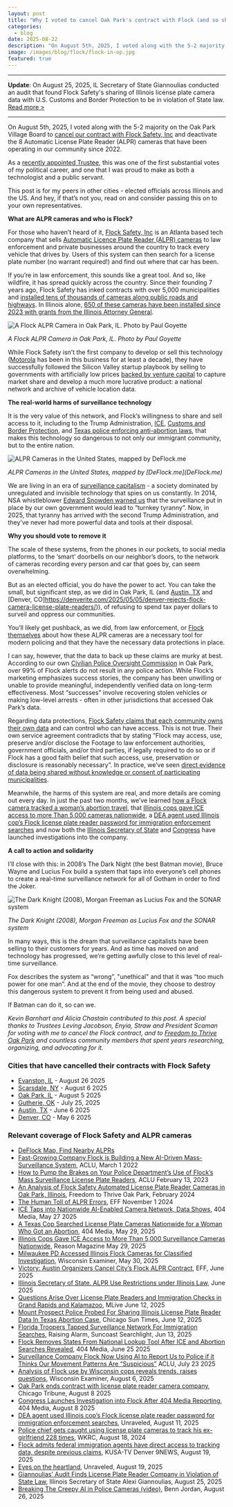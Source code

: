 ```yaml
---
layout: post
title: "Why I voted to cancel Oak Park's contract with Flock (and so should you)"
categories: 
  - blog
date: 2025-08-22
description: "On August 5th, 2025, I voted along with the 5-2 majority on the Oak Park Village Board to cancel our contract with Flock Safety, Inc and deactivate the 8 Automatic License Plate Reader (ALPR) cameras that have been operating in our community since 2022. This post is for my peers in other cities - elected officials across Illinois and the US. Here's why you should vote to remove this dangerous technology from your community."
image: /images/blog/flock/flock-in-op.jpg
featured: true
---
```


---

**Update**: On August 25, 2025, IL Secretary of State Giannoulias conducted an audit that found Flock Safety's sharing of Illinois license plate camera data with U.S. Customs and
Border Protection to be in violation of State law. [Read more >](https://www.ilsos.gov/news/2025/august/250825d1.pdf)

---

On August 5th, 2025, I voted along with the 5-2 majority on the Oak Park Village Board to [cancel our contract with Flock Safety, Inc](https://www.oakpark.com/2025/08/07/oak-park-terminates-flock-license-plate-reader-contract/?relatedposts_hit=1&relatedposts_origin=217244&relatedposts_position=0) and deactivate the 8 Automatic License Plate Reader (ALPR) cameras that have been operating in our community since 2022.

As a [recently appointed Trustee](https://www.chicagotribune.com/2025/06/19/derek-eder-oak-park-village-board/), this was one of the first substantial votes of my political career, and one that I was proud to make as both a technologist and a public servant.

This post is for my peers in other cities - elected officials across Illinois and the US. And hey, if that’s not you, read on and consider passing this on to your own representatives.

**What are ALPR cameras and who is Flock?**

For those who haven’t heard of it, [Flock Safety, Inc](https://www.flocksafety.com/) is an Atlanta based tech company that sells [Automatic Licence Plate Reader (ALPR) cameras](https://en.wikipedia.org/wiki/Automatic_number-plate_recognition) to law enforcement and private businesses around the country to track every vehicle that drives by. Users of this system can then search for a license plate number (no warrant required!) and find out where that car has been.

If you’re in law enforcement, this sounds like a great tool. And so, like wildfire, it has spread quickly across the country. Since their founding 7 years ago, Flock Safety has inked contracts with over 5,000 municipalities and [installed tens of thousands of cameras along public roads and highways](https://deflock.me/). In Illinois alone, [650 of these cameras have been installed since 2023 with grants from the Illinois Attorney General](https://unraveledpress.com/eyes-on-the-heartland-flock-alpr-illinois-kwame-raoul/).

<p><img class='img-responsive' src='/images/blog/flock/flock-in-op.jpg' alt='A Flock ALPR Camera in Oak Park, IL. Photo by Paul Goyette'></p>
<p class="text-center"><em>A Flock ALPR Camera in Oak Park, IL. Photo by Paul Goyette</em></p>

While Flock Safety isn’t the first company to develop or sell this technology ([Motorola](https://callmc.com/motorola-solution-l5m-mobile-alpr-system/) has been in this business for at least a decade), they have successfully followed the Silicon Valley startup playbook by selling to governments with artificially low prices [backed by venture capital](https://www.flocksafety.com/blog/series-e-announcement) to capture market share and develop a much more lucrative product: a national network and archive of vehicle location data.

**The real-world harms of surveillance technology**

It is the very value of this network, and Flock’s willingness to share and sell access to it, including to the Trump Administration, [ICE](https://reason.com/2025/05/29/illinois-cops-gave-ice-access-to-more-than-5000-surveillance-cameras-nationwide/), [Customs and Border Protection](https://www.9news.com/article/news/local/flock-federal-immigration-agents-access-tracking-data/73-a8aee742-56d4-4a57-b5bb-0373286dfef8), and [Texas police enforcing anti-abortion laws](https://www.404media.co/a-texas-cop-searched-license-plate-cameras-nationwide-for-a-woman-who-got-an-abortion/), that makes this technology so dangerous to not only our immigrant community, but to the entire nation. 

<p><img class='img-responsive' src='/images/blog/flock/deflock-map.jpg' alt='ALPR Cameras in the United States, mapped by DeFlock.me'></p>
<p class="text-center"><em>ALPR Cameras in the United States, mapped by [DeFlock.me](DeFlock.me)</em></p>

We are living in an era of [surveillance capitalism](https://en.wikipedia.org/wiki/Surveillance_capitalism) - a society dominated by unregulated and invisible technology that spies on us constantly. In 2014, NSA whistleblower [Edward Snowden warned us](https://www.youtube.com/watch?v=0hLjuVyIIrs) that the surveillance put in place by our own government would lead to “turnkey tyranny”. Now, in 2025, that tyranny has arrived with the second Trump Administration, and they’ve never had more powerful data and tools at their disposal.

**Why you should vote to remove it**

The scale of these systems, from the phones in our pockets, to social media platforms, to the ‘smart’ doorbells on our neighbor’s doors, to the network of cameras recording every person and car that goes by, can seem overwhelming.

But as an elected official, you do have the power to act. You can take the small, but significant step, as we did in Oak Park, IL (and [Austin, TX](https://www.eff.org/deeplinks/2025/06/victory-austin-organizers-cancel-citys-flock-alpr-contract) and [Denver, CO]https://denverite.com/2025/05/05/denver-rejects-flock-camera-license-plate-readers/)), of refusing to spend tax payer dollars to surveil and oppress our communities.

You’ll likely get pushback, as we did, from law enforcement, or [Flock themselves](https://www.youtube.com/watch?v=IiXAVNWIsOA) about how these ALPR cameras are a necessary tool for modern policing and that they have the necessary data protections in place. 

I can say, however, that the data to back up these claims are murky at best. According to our own [Civilian Police Oversight Commission](https://www.oak-park.us/Government/Citizen-Boards-and-Commissions/Citizens-Police-Oversight) in Oak Park, over 99% of Flock alerts do not result in any police action. While Flock’s marketing emphasizes success stories, the company has been unwilling or unable to provide meaningful, independently verified data on long-term effectiveness. Most “successes” involve recovering stolen vehicles or making low-level arrests - often in other jurisdictions that accessed Oak Park’s data. 

Regarding data protections, [Flock Safety claims that each community owns their own data](https://www.flocksafety.com/blog/privacy-and-access) and can control who can have access. This is not true. Their own service agreement contradicts that by stating “Flock may access, use, preserve and/or disclose the Footage to law enforcement authorities, government officials, and/or third parties, if legally required to do so or if Flock has a good faith belief that such access, use, preservation or disclosure is reasonably necessary”. In practice, we’ve seen [direct evidence of data being shared without knowledge or consent of participating municipalities](https://www.9news.com/article/news/local/flock-federal-immigration-agents-access-tracking-data/73-a8aee742-56d4-4a57-b5bb-0373286dfef8).

Meanwhile, the harms of this system are real, and more details are coming out every day. In just the past two months, we’ve learned [how a Flock camera tracked a woman’s abortion travel](https://www.houstonchronicle.com/projects/2025/houston-flock-surveillance-explained/), that [Illinois cops gave ICE access to more Than 5,000 cameras nationwide](https://reason.com/2025/05/29/illinois-cops-gave-ice-access-to-more-than-5000-surveillance-cameras-nationwide/), a [DEA agent used Illinois cop’s Flock license plate reader password for immigration enforcement searches](https://unraveledpress.com/a-dea-agent-used-an-illinois-police-officers-flock-license-plate-reader-password-for-unauthorized-immigration-enforcement-searches/) and now both the [Illinois Secretary of State](https://chicago.suntimes.com/abortion/2025/06/12/license-plate-readers-illinois-abortion-immigration) and [Congress](https://www.404media.co/congress-launches-investigation-into-flock-after-404-media-reporting/) have launched investigations into the company.

**A call to action and solidarity**

I’ll close with this: in 2008’s The Dark Night (the best Batman movie), Bruce Wayne and Lucius Fox build a system that taps into everyone’s cell phones to create a real-time surveillance network for all of Gotham in order to find the Joker. 

<p><img class='img-responsive' src='/images/blog/flock/batman-sonar.jpg' alt='The Dark Knight (2008), Morgan Freeman as Lucius Fox and the SONAR system'></p>
<p class="text-center"><em>The Dark Knight (2008), Morgan Freeman as Lucius Fox and the SONAR system</em></p>

In many ways, this is the dream that surveillance capitalists have been selling to their customers for years. And as time has moved on and technology has progressed, we’re getting awfully close to this level of real-time surveillance.

Fox describes the system as “wrong”, "unethical" and that it was “too much power for one man”. And at the end of the movie, they choose to destroy this dangerous system to prevent it from being used and abused. 

If Batman can do it, so can we.


*Kevin Barnhart and Alicia Chastain contributed to this post.* *A special thanks to Trustees Leving Jacobson, Enyia, Straw and President Scaman for voting with me to cancel the Flock contract, and to [Freedom to Thrive Oak Park](https://www.freedomtothriveop.com/) and countless community members that spent years researching, organizing, and advocating for it.*


### Cities that have cancelled their contracts with Flock Safety

* [Evanston, IL](https://evanstonroundtable.com/2025/08/26/evanston-shuts-down-license-plate-cameras-terminates-contract-with-flock-safety/) - August 26 2025 
* [Scarsdale, NY](https://dailyvoice.com/new-york/scarsdale/scarsdale-ends-contract-with-license-plate-reader-company-amid-privacy-concerns/) - August 6 2025 
* [Oak Park, IL](https://www.oakpark.com/2025/08/07/oak-park-terminates-flock-license-plate-reader-contract/?relatedposts_hit=1&relatedposts_origin=217244&relatedposts_position=0) - August 5 2025
* [Gutherie, OK](https://soonersentinel.substack.com/p/eyes-that-wont-blink-guthries-persistent) - July 25, 2025
* [Austin, TX](https://www.eff.org/deeplinks/2025/06/victory-austin-organizers-cancel-citys-flock-alpr-contract) - June 6 2025
* [Denver, CO](https://denverite.com/2025/05/05/denver-rejects-flock-camera-license-plate-readers/) - May 6 2025


### Relevant coverage of Flock Safety and ALPR cameras

* [DeFlock Map, Find Nearby ALPRs](https://deflock.me/)
* [Fast-Growing Company Flock is Building a New AI-Driven Mass-Surveillance System](https://www.aclu.org/publications/fast-growing-company-flock-building-new-ai-driven-mass-surveillance-system), ACLU, March 1 2022 
* [How to Pump the Brakes on Your Police Department’s Use of Flock’s Mass Surveillance License Plate Readers](https://www.aclu.org/news/privacy-technology/how-to-pump-the-brakes-on-your-police-departments-use-of-flocks-mass-surveillance-license-plate-readers), ACLU February 13, 2023 
* [An Analysis of Flock Safety Automated License Plate Reader Cameras in Oak Park, Illinois](https://www.freedomtothriveop.com/s/FTTOP_Flock-Zine_202402.pdf), Freedom to Thrive Oak Park, February 2024
* [The Human Toll of ALPR Errors](https://www.eff.org/deeplinks/2024/11/human-toll-alpr-errors), EFF November 1 2024
* [ICE Taps into Nationwide AI-Enabled Camera Network, Data Shows](https://www.404media.co/ice-taps-into-nationwide-ai-enabled-camera-network-data-shows/), 404 Media, May 27 2025
* [A Texas Cop Searched License Plate Cameras Nationwide for a Woman Who Got an Abortion](https://www.404media.co/a-texas-cop-searched-license-plate-cameras-nationwide-for-a-woman-who-got-an-abortion/), 404 Media, May 29, 2025 
* [Illinois Cops Gave ICE Access to More Than 5,000 Surveillance Cameras Nationwide](https://reason.com/2025/05/29/illinois-cops-gave-ice-access-to-more-than-5000-surveillance-cameras-nationwide/), Reason Magazine May 29, 2025
* [Milwaukee PD Accessed Illinois Flock Cameras for Classified Investigation](https://wisconsinexaminer.com/2025/05/30/milwaukee-pd-accessed-illinois-flock-cameras-for-classified-investigation/), Wisconsin Examiner, May 30, 2025
* [Victory: Austin Organizers Cancel City’s Flock ALPR Contract](https://www.eff.org/deeplinks/2025/06/victory-austin-organizers-cancel-citys-flock-alpr-contract), EFF, June 2025
* [Illinois Secretary of State. ALPR Use Restrictions under Illinois Law](https://www.ilsos.gov/news/2025/june/250612d1.pdf), June 2025
* [Questions Arise Over License Plate Readers and Immigration Checks in Grand Rapids and Kalamazoo](https://www.mlive.com/news/grand-rapids/2025/06/questions-arise-over-license-plate-readers-and-immigration-checks-in-grand-rapids-kalamazoo.html), MLive June 12, 2025
* [Mount Prospect Police Probed For Sharing Illinois License Plate Reader Data In Texas Abortion Case](https://chicago.suntimes.com/abortion/2025/06/12/license-plate-readers-illinois-abortion-immigration), Chicago Sun Times, June 12, 2025
* [Florida Troopers Tapped Surveillance Network For Immigration Searches](https://suncoastsearchlight.org/florida-fhp-flock-license-plate-immigration-searches/), Raising Alarm, Suncoast Searchlight, Jun 13, 2025
* [Flock Removes States From National Lookup Tool After ICE and Abortion Searches Revealed](https://www.404media.co/flock-removes-states-from-national-lookup-tool-after-ice-and-abortion-searches-revealed/), 404 Media, June 25 2025
* [Surveillance Company Flock Now Using AI to Report Us to Police if it Thinks Our Movement Patterns Are “Suspicious”](https://www.aclu.org/news/national-security/surveillance-company-flock-now-using-ai-to-report-us-to-police-if-it-thinks-our-movement-patterns-are-suspicious) ACLU, July 23 2025
* [Analysis of Flock use by Wisconsin cops reveals trends, raises questions](https://wisconsinexaminer.com/2025/08/06/analysis-of-flock-use-by-wisconsin-cops-reveals-trends-raises-questions/), Wisconsin Examiner, August 6, 2025
* [Oak Park ends contract with license plate reader camera company](https://www.chicagotribune.com/2025/08/08/oak-park-license-plate-cameras-end/), Chicago Tribune, August 8 2025 
* [Congress Launches Investigation into Flock After 404 Media Reporting](https://www.404media.co/congress-launches-investigation-into-flock-after-404-media-reporting/), 404 Media, August 8 2025 
* [DEA agent used Illinois cop’s Flock license plate reader password for immigration enforcement searches](https://unraveledpress.com/a-dea-agent-used-an-illinois-police-officers-flock-license-plate-reader-password-for-unauthorized-immigration-enforcement-searches/), Unraveled, August 11, 2025 
* [Police chief gets caught using license plate cameras to track his ex-girlfriend 228 times](https://local12.com/news/nation-world/police-chief-gets-caught-using-license-plate-cameras-to-track-his-ex-girlfriend-228-times-arrests-charges-probation-flock-safety-follow-stalk-new-boyfriend-broke-up-out-of-town-misuse), WKRC, August 18, 2024
* [Flock admits federal immigration agents have direct access to tracking data, despite previous claims](https://www.9news.com/article/news/local/flock-federal-immigration-agents-access-tracking-data/73-a8aee742-56d4-4a57-b5bb-0373286dfef8), KUSA-TV Denver 9NEWS, August 19, 2025 
* [Eyes on the heartland](https://unraveledpress.com/eyes-on-the-heartland-flock-alpr-illinois-kwame-raoul/), Unraveled, August 19, 2025
* [Giannoulias’ Audit Finds License Plate Reader Company in Violation of State Law](https://www.ilsos.gov/news/2025/august/250825d1.pdf), Illinois Secretary of State Alexi Giannoulias, August 25, 2025
* [Breaking The Creepy AI in Police Cameras (video)](https://www.youtube.com/watch?v=Pp9MwZkHiMQ), Benn Jordan, August 26, 2025